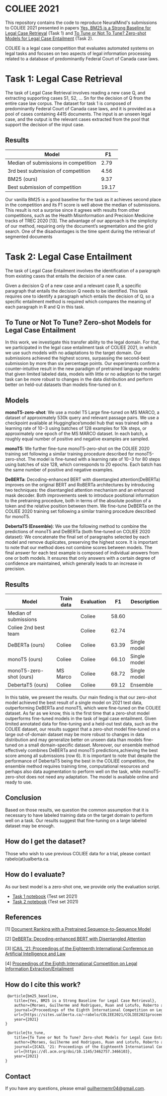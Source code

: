 # COLIEE 2021 

This repository contains the code to reproduce NeuralMind's submissions to COLIEE 2021 presented in papers [Yes, BM25 is a Strong Baseline for Legal Case Retrieval](https://arxiv.org/abs/2105.05686) (Task 1) and [To Tune or Not To Tune? Zero-shot Models for Legal Case Entailment](https://arxiv.org/abs/2202.03120) (Task 2). 

COLIEE is a legal case competition that evaluates automated systems on legal tasks and focuses on two aspects of legal information processing related to a database of predominantly Federal Court of Canada case laws.

# Task 1: Legal Case Retrieval

The task of Legal Case Retrieval involves reading a new case Q, and extracting supporting cases S1, S2, ... Sn for the decision of Q from the entire case law corpus. The dataset for task 1 is composed of predominantly Federal Court of Canada case laws, and it is provided as a pool of cases containing 4415 documents. The input is an unseen legal case, and the output is the relevant cases extracted from the pool that support the decision of the input case.


## Results

|               Model                    |      F1       | 
| ---------------------------------------| ------------- | 
| Median of submissions in competition   |     2.79      |
| 3rd best submission of competition     |     4.56      |
| BM25  (ours)                           |     9.37      |
| Best submission of competition         |    19.17      |

Our vanilla BM25 is a good baseline for the task as it achieves second place in the competition and its F1 score is well above the median of submissions. This result is
not a surprise since it agrees with results from other competitions, such as the Health Misinformation and Precision Medicine tracks of TREC 2020 [13]. The advantage of our approach is the simplicity of our method, requiring only the document’s segmentation and the grid search. One of the disadvantages is the time spent during the retrieval of segmented documents


# Task 2: Legal Case Entailment

The task of Legal Case Entailment involves the identification of a paragraph from existing cases that entails the decision of a new case.

Given a decision Q of a new case and a relevant case R, a specific paragraph that entails the decision Q needs to be identified. This task requires one to identify a paragraph which entails the decision of Q, so a specific entailment method is required which compares the meaning of each paragraph in R and Q in this task.


## To Tune or Not To Tune? Zero-shot Models for Legal Case Entailment

In this work, we investigate this transfer ability to the legal domain. For that, we participated in the legal case entailment task of COLIEE 2021, in which we use such models with no adaptations to the target domain. Our submissions achieved the highest scores, surpassing the second-best submission by more than six percentage points. Our experiments confirm a counter-intuitive result in the new paradigm of pretrained language models: that given limited labeled data, models with little or no adaption to the target task can be more robust to changes in the data distribution and perform better on held-out datasets than models fine-tuned on it.

## Models

**monoT5-zero-shot**: We use a model T5 Large fine-tuned on MS MARCO, a dataset of approximately 530k query and relevant passage pairs. We use a checkpoint available at Huggingface’smodel hub that was trained with a learning rate of 10−3 using batches of 128 examples for 10k steps, or approximately one epoch of the MS MARCO dataset. In each batch, a roughly equal number of positive and negative examples are sampled.

**monoT5**: We further fine-tune monoT5-zero-shot on the COLIEE 2020 training set following a similar training procedure described for monoT5-zero-shot. The model is fine-tuned with a learning rate of 10−3 for 80 steps using batches of size 128, which corresponds to 20 epochs. Each batch has the same number of positive and negative examples.

**DeBERTa**: Decoding-enhanced BERT with disentangled attention(DeBERTa) improves on the original BERT and RoBERTa architectures by introducing two techniques: the disentangled attention mechanism and an enhanced mask decoder. Both improvements seek to introduce positional information to the pretraining procedure, both in terms of the absolute position of a token and the relative position between them. We fine-tune DeBERTa on the COLIEE 2020 training set following a similar training procedure described for monoT5. 

**DebertaT5 (Ensemble)**: We use the following method to combine the predictions of monoT5 and DeBERTa (both fine-tuned on COLIEE 2020 dataset): We concatenate the final set of paragraphs selected by each model and remove duplicates, preserving the highest score. It is important to note that our method does not combine scores between models. The final answer for each test example is composed of individual answers from one or both models. It ensures that only answers with a certain degree of confidence are maintained, which generally leads to an increase in precision.


## Results

| Model                           |  Train data   |   Evaluation    |     F1       | Description
| ------------------------------- | ------------- | --------------- | ------------ | ------------ | 
| Median of submissions           |               |     Coliee      |    58.60     |              |
| Coliee 2nd best team            |               |     Coliee      |    62.74     |              |
| DeBERTa (ours)                  |    Coliee     |     Coliee      |    63.39     | Single model |
| monoT5  (ours)                  |    Coliee     |     Coliee      |    66.10     | Single model |
| monoT5-zero-shot (ours)         |   MS Marco    |     Coliee      |    68.72     | Single model |
| DebertaT5 (ours)                |    Coliee     |     Coliee      |    69.12     |   Ensemble   |

In this table, we present the results. Our main finding is that our zero-shot model achieved the best result of a single model on 2021 test data, outperforming DeBERTa and monoT5, which were fine-tuned on the COLIEE dataset. As far as we know, this is the first time that a zero-shot model outperforms fine-tuned models in the task of legal case entailment. Given limited annotated data for fine-tuning and a held-out test data, such as the COLIEE dataset, our results suggest that a zero-shot model fine-tuned on a large out-of-domain dataset may be more robust to changes in data distribution and may generalize better on unseen data than models fine-tuned on a small domain-specific dataset. Moreover, our ensemble method effectively combines DeBERTa and monoT5 predictions,achieving the best score among all submissions (row 6). It is important to note that despite the performance of DebertaT5 being the best in the COLIEE competition, the ensemble method requires training time, computational resources and perhaps also data augmentation to perform well on the task, while monoT5-zero-shot does not need any adaptation. The model is available online and ready to use.


## Conclusion

Based on those results, we question the common assumption that it is necessary to have labeled training data on the target domain to perform well on a task. Our results suggest that fine-tuning on a large labeled dataset may be enough.


## How do I get the dataset?

Those who wish to use previous COLIEE data for a trial, please contact rabelo(at)ualberta.ca.


## How do I evaluate?

As our best model is a zero-shot one, we provide only the evaluation script.
- [Task 1 notebook](https://colab.research.google.com/drive/1WLXdj9L4QqLu33qQZsKF8U-zuLUzRp3C?usp=sharing) (Test set 2021)
- [Task 2 notebook](https://colab.research.google.com/drive/1bB4YiJm7_de0bsPJOWv9V0HYGj8_IzwU?usp=sharing) (Test set 2021)


## References

[1] [Document Ranking with a Pretrained Sequence-to-Sequence Model](https://arxiv.org/abs/2003.06713)

[2] [DeBERTa: Decoding-enhanced BERT with Disentangled Attention](https://arxiv.org/abs/2006.03654)

[3] [ICAIL '21: Proceedings of the Eighteenth International Conference on Artificial Intelligence and Law](https://dl.acm.org/doi/10.1145/3462757.3466103)

[4] [Proceedings of the Eighth International Competition on Legal Information Extraction/Entailment](https://sites.ualberta.ca/~rabelo/COLIEE2021/COLIEE2021proceedings.pdf)


## How do I cite this work?

~~~ {.xml
 @article{bm25_baseline,
    title={Yes, BM25 is a Strong Baseline for Legal Case Retrieval},
    author={Moraes, Guilherme and Rodrigues, Ruan and Lotufo, Roberto and Nogueira, Rodrigo},
    journal={Proceedings of the Eighth International Competition on Legal Information Extraction/Entailment},
    url={https://sites.ualberta.ca/~rabelo/COLIEE2021/COLIEE2021proceedings.pdf},
    year={2021}
}
~~~

~~~ {.xml
 @article{to_tune,
    title={To Tune or Not To Tune? Zero-shot Models for Legal Case Entailment},
    author={Moraes, Guilherme and Rodrigues, Ruan and Lotufo, Roberto and Nogueira, Rodrigo},
    journal={ICAIL '21: Proceedings of the Eighteenth International Conference on Artificial Intelligence and Law June 2021 Pages 295–300},
    url={https://dl.acm.org/doi/10.1145/3462757.3466103},
    year={2021}
}
~~~

## Contact
If you have any questions, please email guilhermemr04@gmail.com.
